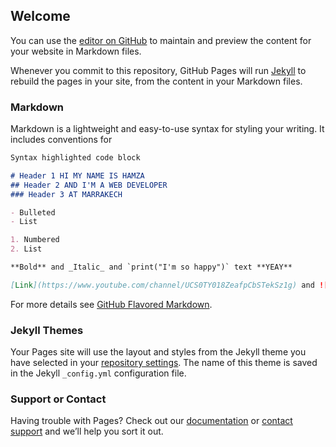 ## Welcome

You can use the [editor on GitHub](https://github.com/Hamza-Bik/happycode/edit/gh-pages/index.md) to maintain and preview the content for your website in Markdown files.

Whenever you commit to this repository, GitHub Pages will run [Jekyll](https://jekyllrb.com/) to rebuild the pages in your site, from the content in your Markdown files.

### Markdown

Markdown is a lightweight and easy-to-use syntax for styling your writing. It includes conventions for

```markdown
Syntax highlighted code block

# Header 1 HI MY NAME IS HAMZA 
## Header 2 AND I'M A WEB DEVELOPER
### Header 3 AT MARRAKECH

- Bulleted
- List

1. Numbered
2. List

**Bold** and _Italic_ and `print("I'm so happy")` text **YEAY**

[Link](https://www.youtube.com/channel/UCS0TY018ZeafpCbSTekSz1g) and ![Image](https://unsplash.com/photos/i8QdtA3dcNc) (https://images.unsplash.com/photo-1579525582531-4b687979c48c?ixlib=rb-1.2.1&ixid=eyJhcHBfaWQiOjEyMDd9&auto=format&fit=crop&w=1533&q=80)
```

For more details see [GitHub Flavored Markdown](https://guides.github.com/features/mastering-markdown/).

### Jekyll Themes

Your Pages site will use the layout and styles from the Jekyll theme you have selected in your [repository settings](https://github.com/Hamza-Bik/small_apps_tools./settings). The name of this theme is saved in the Jekyll `_config.yml` configuration file.

### Support or Contact

Having trouble with Pages? Check out our [documentation](https://docs.github.com/categories/github-pages-basics/) or [contact support](https://github.com/contact) and we’ll help you sort it out.
